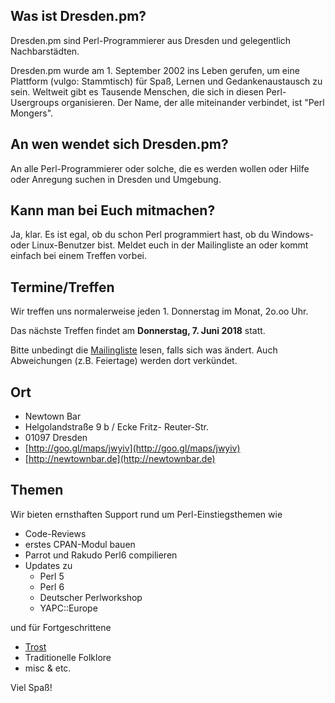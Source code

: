 ## [<span aria-hidden="true" class="octicon octicon-link"></span>](#was-ist-dresdenpm)Was ist Dresden.pm?

Dresden.pm sind Perl-Programmierer aus Dresden und gelegentlich Nachbarstädten.

Dresden.pm wurde am 1\. September 2002 ins Leben gerufen, um eine Plattform (vulgo: Stammtisch) für Spaß, Lernen und Gedankenaustausch zu sein. Weltweit gibt es Tausende Menschen, die sich in diesen Perl-Usergroups organisieren. Der Name, der alle miteinander verbindet, ist "Perl Mongers".

## [<span aria-hidden="true" class="octicon octicon-link"></span>](#an-wen-wendet-sich-dresdenpm)An wen wendet sich Dresden.pm?

An alle Perl-Programmierer oder solche, die es werden wollen oder Hilfe oder Anregung suchen in Dresden und Umgebung.

## [<span aria-hidden="true" class="octicon octicon-link"></span>](#kann-man-bei-euch-mitmachen)Kann man bei Euch mitmachen?

Ja, klar. Es ist egal, ob du schon Perl programmiert hast, ob du Windows- oder Linux-Benutzer bist. Meldet euch in der Mailingliste an oder kommt einfach bei einem Treffen vorbei.

## [<span aria-hidden="true" class="octicon octicon-link"></span>](#terminetreffen)Termine/Treffen

Wir treffen uns normalerweise jeden 1\. Donnerstag im Monat, 2o.oo Uhr.

Das nächste Treffen findet am **Donnerstag, 7. Juni 2018** statt.

Bitte unbedingt die [Mailingliste](http://mail.pm.org/pipermail/dresden-pm/) lesen, falls sich was ändert. Auch Abweichungen (z.B. Feiertage) werden dort verkündet.

## [<span aria-hidden="true" class="octicon octicon-link"></span>](#ort)Ort

*   Newtown Bar
*   Helgolandstraße 9 b / Ecke Fritz- Reuter-Str.
*   01097 Dresden
*   [http://goo.gl/maps/jwyiv](http://goo.gl/maps/jwyiv)
*   [http://newtownbar.de](http://newtownbar.de)

## [<span aria-hidden="true" class="octicon octicon-link"></span>](#themen)Themen

Wir bieten ernsthaften Support rund um Perl-Einstiegsthemen wie

*   Code-Reviews
*   erstes CPAN-Modul bauen
*   Parrot und Rakudo Perl6 compilieren
*   Updates zu
    *   Perl 5
    *   Perl 6
    *   Deutscher Perlworkshop
    *   YAPC::Europe

und für Fortgeschrittene

*   [Trost](/affe.html)
*   Traditionelle Folklore
*   misc & etc.

Viel Spaß!
